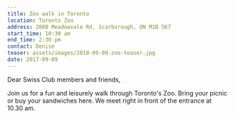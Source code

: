 ```yaml
---
title: Zoo walk in Toronto
location: Toronto Zoo
address: 2000 Meadowvale Rd, Scarborough, ON M1B 5K7
start_time: 10:30 am
end_time: 2:30 pm
contact: Denise
teaser: assets/images/2018-09-09-zoo-teaser.jpg
date: 2017-09-09
---
```


Dear Swiss Club members and friends,

Join us for a fun and leisurely walk through Toronto's Zoo. Bring your picnic
or buy your sandwiches here. We meet right in front of the entrance at 10.30
am.



